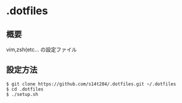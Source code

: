 .dotfiles 
=========
概要
----
vim,zsh(etc... の設定ファイル 

設定方法
--------
    $ git clone https://github.com/s14t284/.dotfiles.git ~/.dotfiles
    $ cd .dotfiles
    $ ./setup.sh
